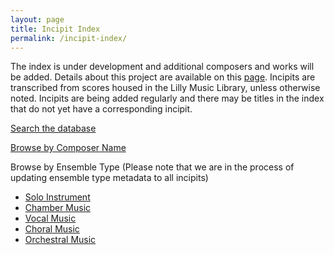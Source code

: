 ```yaml
---
layout: page
title: Incipit Index
permalink: /incipit-index/
---
```

The index is under development and additional composers and works will be added. Details about this project are available on this [page](https://annakijas1.github.io/rebalancing-music-canon/about/). Incipits are transcribed from scores housed in the Lilly Music Library, unless otherwise noted. Incipits are being added regularly and there may be titles in the index that do not yet have a corresponding incipit.

[Search the database](https://rebalancing-music-canon.com/_pages/search/)

[Browse by Composer Name](https://rebalancing-music-canon.com/composer/)

Browse by Ensemble Type (Please note that we are in the process of updating ensemble type metadata to all incipits) 
* [Solo Instrument](https://rebalancing-music-canon.com/solo)
* [Chamber Music](https://rebalancing-music-canon.com/chamber)
* [Vocal Music](https://rebalancing-music-canon.com/vocal)
* [Choral Music](https://rebalancing-music-canon.com/choral)
* [Orchestral Music](https://rebalancing-music-canon.com/orchestra)
